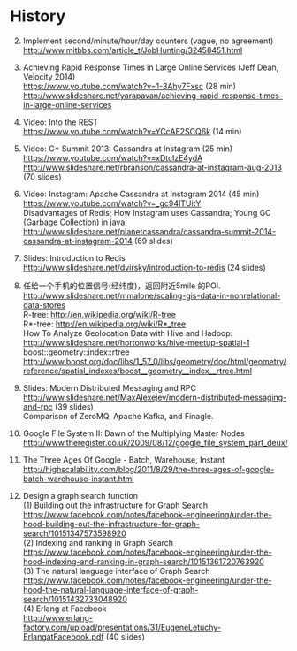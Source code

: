 # History

2. Implement second/minute/hour/day counters (vague, no agreement)
<br>http://www.mitbbs.com/article_t/JobHunting/32458451.html 

3. Achieving Rapid Response Times in Large Online Services (Jeff Dean, Velocity 2014)
<br>https://www.youtube.com/watch?v=1-3Ahy7Fxsc (28 min)
<br>http://www.slideshare.net/yarapavan/achieving-rapid-response-times-in-large-online-services

1. Video: Into the REST
<br>https://www.youtube.com/watch?v=YCcAE2SCQ6k (14 min)

1. Video: C* Summit 2013: Cassandra at Instagram (25 min)
<br>https://www.youtube.com/watch?v=xDtclzE4ydA
<br>http://www.slideshare.net/rbranson/cassandra-at-instagram-aug-2013 (70 slides)

2. Video: Instagram: Apache Cassandra at Instagram 2014 (45 min)
<br>https://www.youtube.com/watch?v=_gc94ITUitY
<br>Disadvantages of Redis; How Instagram uses Cassandra; Young GC (Garbage Collection) in java.
<br>http://www.slideshare.net/planetcassandra/cassandra-summit-2014-cassandra-at-instagram-2014 (69 slides)

1. Slides: Introduction to Redis
<br>http://www.slideshare.net/dvirsky/introduction-to-redis (24 slides)

1. 任给一个手机的位置信号(经纬度)，返回附近5mile 的POI.
<br>http://www.slideshare.net/mmalone/scaling-gis-data-in-nonrelational-data-stores 
<br>R-tree: http://en.wikipedia.org/wiki/R-tree
<br>R\*-tree: http://en.wikipedia.org/wiki/R*_tree
<br>How To Analyze Geolocation Data with Hive and Hadoop:
<br>http://www.slideshare.net/hortonworks/hive-meetup-spatial-1
<br>boost::geometry::index::rtree
<br>http://www.boost.org/doc/libs/1_57_0/libs/geometry/doc/html/geometry/reference/spatial_indexes/boost__geometry__index__rtree.html

1. Slides: Modern Distributed Messaging and RPC
<br>http://www.slideshare.net/MaxAlexejev/modern-distributed-messaging-and-rpc (39 slides)
<br>Comparison of ZeroMQ, Apache Kafka, and Finagle.

1. Google File System II: Dawn of the Multiplying Master Nodes
<br>http://www.theregister.co.uk/2009/08/12/google_file_system_part_deux/

1. The Three Ages Of Google - Batch, Warehouse, Instant
<br>http://highscalability.com/blog/2011/8/29/the-three-ages-of-google-batch-warehouse-instant.html

7. Design a graph search function
<br>(1) Building out the infrastructure for Graph Search
<br>https://www.facebook.com/notes/facebook-engineering/under-the-hood-building-out-the-infrastructure-for-graph-search/10151347573598920
<br>(2) Indexing and ranking in Graph Search
<br>https://www.facebook.com/notes/facebook-engineering/under-the-hood-indexing-and-ranking-in-graph-search/10151361720763920
<br>(3) The natural language interface of Graph Search
<br>https://www.facebook.com/notes/facebook-engineering/under-the-hood-the-natural-language-interface-of-graph-search/10151432733048920
<br>(4) Erlang at Facebook
<br>http://www.erlang-factory.com/upload/presentations/31/EugeneLetuchy-ErlangatFacebook.pdf (40 slides)
